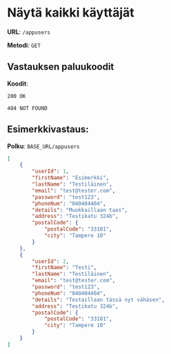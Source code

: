 # Näytä kaikki käyttäjät

**URL**: `/appusers`

**Metodi**: `GET`

## Vastauksen paluukoodit

**Koodit**:

`200 OK`

`404 NOT FOUND`

## Esimerkkivastaus:

**Polku**: `BASE_URL/appusers`

```json
[
    {
        "userId": 1,
        "firstName": "Esimerkki",
        "lastName": "Testiläinen",
        "email": "test@tester.com",
        "password": "test123",
        "phoneNum": "040404404",
        "details": "Muokkaillaan taas",
        "address": "Testikatu 324b",
        "postalCode": {
            "postalCode": "33101",
            "city": "Tampere 10"
        }
    },
    {
        "userId": 2,
        "firstName": "Testi",
        "lastName": "Testiläinen",
        "email": "test@tester.com",
        "password": "test123",
        "phoneNum": "040404404",
        "details": "Testaillaan tässä nyt vähäsen",
        "address": "Testikatu 324b",
        "postalCode": {
            "postalCode": "33101",
            "city": "Tampere 10"
        }
    }
]
```
